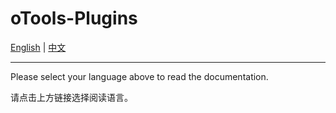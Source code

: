# oTools-Plugins

[English](./README-en.md) | [中文](./README-zh.md)

---

Please select your language above to read the documentation.

请点击上方链接选择阅读语言。